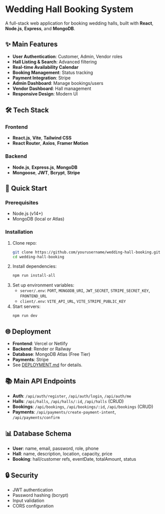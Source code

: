 # Wedding Hall Booking System

A full-stack web application for booking wedding halls, built with **React**, **Node.js**, **Express**, and **MongoDB**.

## ✨ Main Features
- **User Authentication**: Customer, Admin, Vendor roles
- **Hall Listing & Search**: Advanced filtering
- **Real-time Availability Calendar**
- **Booking Management**: Status tracking
- **Payment Integration**: Stripe
- **Admin Dashboard**: Manage bookings/users
- **Vendor Dashboard**: Hall management
- **Responsive Design**: Modern UI

## 🛠️ Tech Stack
### Frontend
- **React.js**, **Vite**, **Tailwind CSS**
- **React Router**, **Axios**, **Framer Motion**

### Backend
- **Node.js**, **Express.js**, **MongoDB**
- **Mongoose**, **JWT**, **Bcrypt**, **Stripe**

## 🚀 Quick Start
### Prerequisites
- Node.js (v14+)
- MongoDB (local or Atlas)

### Installation
1. Clone repo:
   ```bash
   git clone https://github.com/yourusername/wedding-hall-booking.git
   cd wedding-hall-booking
   ```
2. Install dependencies:
   ```bash
   npm run install-all
   ```
3. Set up environment variables:
   - `server/.env`: `PORT`, `MONGODB_URI`, `JWT_SECRET`, `STRIPE_SECRET_KEY`, `FRONTEND_URL`
   - `client/.env`: `VITE_API_URL`, `VITE_STRIPE_PUBLIC_KEY`
4. Start servers:
   ```bash
   npm run dev
   ```

## 🌐 Deployment
- **Frontend**: Vercel or Netlify
- **Backend**: Render or Railway
- **Database**: MongoDB Atlas (Free Tier)
- **Payments**: Stripe
- See [DEPLOYMENT.md](./DEPLOYMENT.md) for details.

## 📚 Main API Endpoints
- **Auth**: `/api/auth/register`, `/api/auth/login`, `/api/auth/me`
- **Halls**: `/api/halls`, `/api/halls/:id`, `/api/halls` (CRUD)
- **Bookings**: `/api/bookings`, `/api/bookings/:id`, `/api/bookings` (CRUD)
- **Payments**: `/api/payments/create-payment-intent`, `/api/payments/confirm`

## 📊 Database Schema
- **User**: name, email, password, role, phone
- **Hall**: name, description, location, capacity, price
- **Booking**: hall/customer refs, eventDate, totalAmount, status

## 🔒 Security
- JWT authentication
- Password hashing (bcrypt)
- Input validation
- CORS configuration

